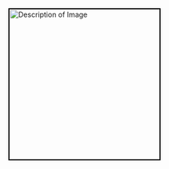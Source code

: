 
<img src="https://github.com/user-attachments/assets/aac2622a-46e6-403f-ac55-81df1198fccd" alt="Description of Image" width="300" style="border:2px solid black;"/>
